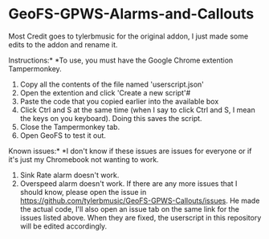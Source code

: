 # GeoFS-GPWS-Alarms-and-Callouts
Most Credit goes to tylerbmusic for the original addon, I just made some edits to the addon and rename it.

Instructions:*
*To use, you must have the Google Chrome extention Tampermonkey.

1. Copy all the contents of the file named 'userscript.json'
2. Open the extention and click 'Create a new script'#
3. Paste the code that you copied earlier into the available box
4. Click Ctrl and S at the same time (when I say to click Ctrl and S, I mean the keys on you keyboard). Doing this saves the script.
5. Close the Tampermonkey tab.
6. Open GeoFS to test it out.

Known issues:*
*I don't know if these issues are issues for everyone or if it's just my Chromebook not wanting to work.

1. Sink Rate alarm doesn't work.
2. Overspeed alarm doesn't work.
If there are any more issues that I should know, please open the issue in https://github.com/tylerbmusic/GeoFS-GPWS-Callouts/issues. He made the actual code, I'll also open an issue tab on the same link for the issues listed above. When they are fixed, the userscript in this repository will be edited accordingly.
